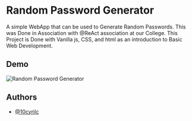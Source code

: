 
# Random Password Generator

A simple WebApp that can be used to Generate Random Passwords. This was Done in Association with @ReAct association at our College. This Project is Done with Vanilla js, CSS, and html as an introduction to Basic Web Development.


## Demo

![Random Password Generator](https://i.ibb.co/rZ4Vzh9/random-password-generator.gif)
## Authors

- [@10cyrilc](https://www.github.com/10cyrilc)

